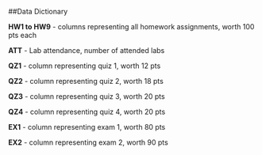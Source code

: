 ##Data Dictionary

**HW1 to HW9** - columns representing all homework assignments, worth 100 pts each

**ATT** - Lab attendance, number of attended labs

**QZ1** - column representing quiz 1, worth 12 pts

**QZ2** - column representing quiz 2, worth 18 pts

**QZ3** - column representing quiz 3, worth 20 pts

**QZ4** - column representing quiz 4, worth 20 pts

**EX1** - column representing exam 1, worth 80 pts

**EX2** - column representing exam 2, worth 90 pts